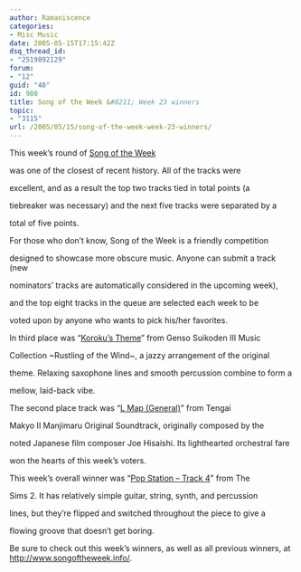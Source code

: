 ```yaml
---
author: Ramaniscence
categories:
- Misc Music
date: 2005-05-15T17:15:42Z
dsq_thread_id:
- "2519892129"
forum:
- "12"
guid: "40"
id: 980
title: Song of the Week &#8211; Week 23 winners
topic:
- "3115"
url: /2005/05/15/song-of-the-week-week-23-winners/
---
```


This week&#8217;s round of <a target="_self" href="http://www.songoftheweek.info/">Song of the Week</a>
  
was one of the closest of recent history. All of the tracks were
  
excellent, and as a result the top two tracks tied in total points (a
  
tiebreaker was necessary) and the next five tracks were separated by a
  
total of five points.

For those who don&#8217;t know, Song of the Week is a friendly competition
  
designed to showcase more obscure music. Anyone can submit a track (new
  
nominators&#8217; tracks are automatically considered in the upcoming week),
  
and the top eight tracks in the queue are selected each week to be
  
voted upon by anyone who wants to pick his/her favorites.
  
In third place was &#8220;<a target="_self" href="http://www.songoftheweek.info/music/week0023/Genso%20Suikoden%20III%20Music%20Collection%20%7ERustling%20of%20the%20Wind%7E%20-%20Koroku%27s%20Theme.mp3">Koroku&#8217;s Theme</a>&#8221; from Genso Suikoden III Music
  
Collection ~Rustling of the Wind~, a jazzy arrangement of the original
  
theme. Relaxing saxophone lines and smooth percussion combine to form a
  
mellow, laid-back vibe.

The second place track was &#8220;<a target="_self" href="http://www.songoftheweek.info/music/week0023/Tengai%20Makyo%20II%20Manjimaru%20Original%20Soundtrack%20-%20L%20Map%20%28General%29.mp3">L Map (General)</a>&#8221; from Tengai
  
Makyo II Manjimaru Original Soundtrack, originally composed by the
  
noted Japanese film composer Joe Hisaishi. Its lighthearted orchestral fare
  
won the hearts of this week&#8217;s voters.

This week&#8217;s overall winner was &#8220;<a target="_self" href="http://www.songoftheweek.info/music/week0023/The%20Sims%202%20%28PC%20Game%20Rip%29%20-%20Pop%20Station%20-%20Track%204.mp3">Pop Station &#8211; Track 4</a>&#8221; from The
  
Sims 2. It has relatively simple guitar, string, synth, and percussion
  
lines, but they&#8217;re flipped and switched throughout the piece to give a
  
flowing groove that doesn&#8217;t get boring.

Be sure to check out this week&#8217;s winners, as well as all previous winners, at <a target="_self" href="http://www.songoftheweek.info/">http://www.songoftheweek.info/</a>.

 <a target="_self" href="http://www.songoftheweek.info/"></a>
